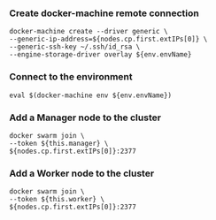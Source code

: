 ### Create docker-machine remote connection
```
docker-machine create --driver generic \
--generic-ip-address=${nodes.cp.first.extIPs[0]} \
--generic-ssh-key ~/.ssh/id_rsa \
--engine-storage-driver overlay ${env.envName}
```

### Connect to the environment
```
eval $(docker-machine env ${env.envName})
```

### Add a Manager node to the cluster
```
docker swarm join \
--token ${this.manager} \
${nodes.cp.first.extIPs[0]}:2377
```

### Add a Worker node to the cluster
```
docker swarm join \
--token ${this.worker} \
${nodes.cp.first.extIPs[0]}:2377
```
